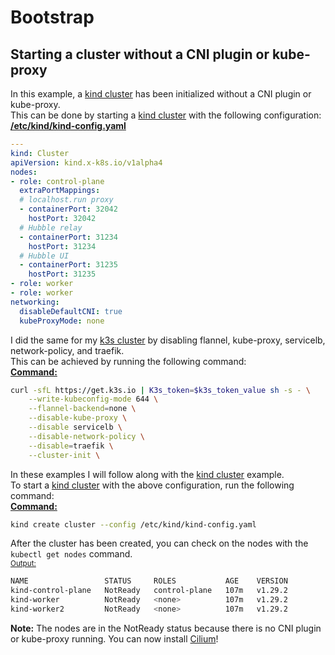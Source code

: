 # Bootstrap
## Starting a cluster without a CNI plugin or kube-proxy
In this example, a [kind cluster](https://kind.sigs.k8s.io/) has been initialized without a CNI plugin or kube-proxy.  
This can be done by starting a [kind cluster](https://kind.sigs.k8s.io/) with the following configuration:  
<u><b>/etc/kind/kind-config.yaml</b></u>
```yaml
---
kind: Cluster
apiVersion: kind.x-k8s.io/v1alpha4
nodes:
- role: control-plane
  extraPortMappings:
  # localhost.run proxy
  - containerPort: 32042
    hostPort: 32042
  # Hubble relay
  - containerPort: 31234
    hostPort: 31234
  # Hubble UI
  - containerPort: 31235
    hostPort: 31235
- role: worker
- role: worker
networking:
  disableDefaultCNI: true
  kubeProxyMode: none
```

I did the same for my [k3s cluster](https://k3s.io/) by disabling flannel, kube-proxy, servicelb, network-policy, and traefik.  
This can be achieved by running the following command:  
<u><b>Command:</b></u>
```bash
curl -sfL https://get.k3s.io | K3s_token=$k3s_token_value sh -s - \
    --write-kubeconfig-mode 644 \
    --flannel-backend=none \
    --disable-kube-proxy \
    --disable servicelb \
    --disable-network-policy \
    --disable=traefik \
    --cluster-init \
```
In these examples I will follow along with the [kind cluster](https://kind.sigs.k8s.io/) example.  
To start a [kind cluster](https://kind.sigs.k8s.io/) with the above configuration, run the following command:  
<u><b>Command:</b></u>
```bash
kind create cluster --config /etc/kind/kind-config.yaml
```
After the cluster has been created, you can check on the nodes with the `kubectl get nodes` command.  
<u><small>Output:</small></u> 
```bash
NAME                 STATUS     ROLES           AGE    VERSION
kind-control-plane   NotReady   control-plane   107m   v1.29.2
kind-worker          NotReady   <none>          107m   v1.29.2
kind-worker2         NotReady   <none>          107m   v1.29.2
```
**Note:** The nodes are in the NotReady status because there is no CNI plugin or kube-proxy running.
You can now install [Cilium](https://cilium.io/)! 
